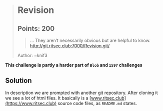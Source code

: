 > # Revision  
> ## Points: 200 
> > ... They aren’t necessarily obvious but are helpful to know.  
> http://git.ritsec.club:7000/Revision.git/
>  
> Author: ~knif3

**This challenge is partly a harder part of `Blob` and `1597` challenges**

## Solution

In description we are prompted with another git repository. After cloning it we see a lot of html files. It basically is a  [www.ritsec.club](https://www.ritsec.club) source code files, as `README.md` states.  



